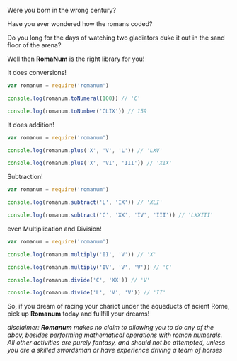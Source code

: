 Were you born in the wrong century?

Have you ever wondered how the romans coded?

Do you long for the days of watching two gladiators duke it out in the sand floor of the arena?

Well then **RomaNum** is the right library for you!

It does conversions!

```javascript
var romanum = require('romanum')

console.log(romanum.toNumeral(100)) // 'C'

console.log(romanum.toNumber('CLIX')) // 159
```

It does addition!

```javascript
var romanum = require('romanum')

console.log(romanum.plus('X', 'V', 'L')) // 'LXV'

console.log(romanum.plus('X', 'VI', 'III')) // 'XIX'
```

Subtraction!

```javascript
var romanum = require('romanum')

console.log(romanum.subtract('L', 'IX')) // 'XLI'

console.log(romanum.subtract('C', 'XX', 'IV', 'III')) // 'LXXIII'
```

even Multiplication and Division!

```javascript
var romanum = require('romanum')

console.log(romanum.multiply('II', 'V')) // 'X'

console.log(romanum.multiply('IV', 'V', 'V')) // 'C'

console.log(romanum.divide('C', 'XX')) // 'V'

console.log(romanum.divide('L', 'V', 'V')) // 'II'
```

So, if you dream of racing your chariot under the aqueducts of acient Rome, pick up **Romanum** today and fullfill your dreams!

*disclaimer:  **Romanum** makes no claim to allowing you to do any of the abov, besides performing mathematical operations with roman numerals. All other activities are purely fantasy, and should not be attempted, unless you are a skilled swordsman or have experience driving a team of horses*